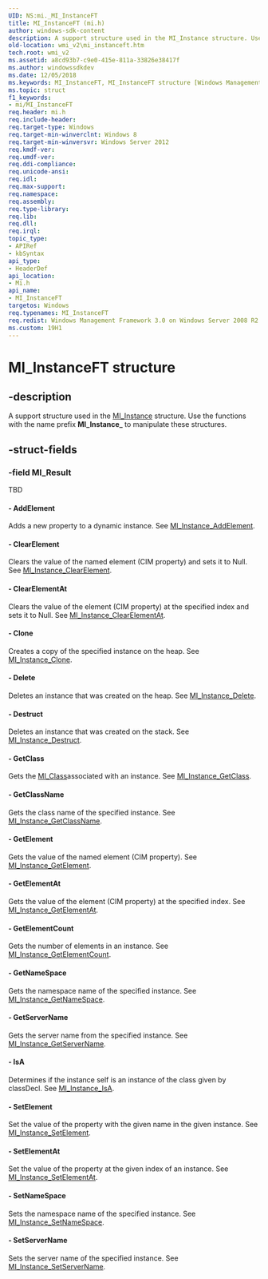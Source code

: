 ```yaml
---
UID: NS:mi._MI_InstanceFT
title: MI_InstanceFT (mi.h)
author: windows-sdk-content
description: A support structure used in the MI_Instance structure. Use the functions with the name prefix MI_Instance_ to manipulate these structures.
old-location: wmi_v2\mi_instanceft.htm
tech.root: wmi_v2
ms.assetid: a8cd93b7-c9e0-415e-811a-33826e38417f
ms.author: windowssdkdev
ms.date: 12/05/2018
ms.keywords: MI_InstanceFT, MI_InstanceFT structure [Windows Management Infrastructure (MI)], mi/MI_InstanceFT, wmi_v2.mi_instanceft
ms.topic: struct
f1_keywords:
- mi/MI_InstanceFT
req.header: mi.h
req.include-header: 
req.target-type: Windows
req.target-min-winverclnt: Windows 8
req.target-min-winversvr: Windows Server 2012
req.kmdf-ver: 
req.umdf-ver: 
req.ddi-compliance: 
req.unicode-ansi: 
req.idl: 
req.max-support: 
req.namespace: 
req.assembly: 
req.type-library: 
req.lib: 
req.dll: 
req.irql: 
topic_type:
- APIRef
- kbSyntax
api_type:
- HeaderDef
api_location:
- Mi.h
api_name:
- MI_InstanceFT
targetos: Windows
req.typenames: MI_InstanceFT
req.redist: Windows Management Framework 3.0 on Windows Server 2008 R2 with SP1,     Windows 7 with SP1, and Windows Server 2008 with SP2
ms.custom: 19H1
---
```


# MI_InstanceFT structure


## -description


A support structure used in the <a href="https://docs.microsoft.com/windows/desktop/api/mi/ns-mi-mi_instance">MI_Instance</a> 
    structure. Use the functions with the name prefix <b>MI_Instance_</b> to manipulate 
    these structures.


## -struct-fields




### -field MI_Result

TBD 




#### - AddElement

Adds a new property to a dynamic instance. See 
       <a href="https://docs.microsoft.com/previous-versions/windows/desktop/api/mi/nf-mi-mi_instance_addelement">MI_Instance_AddElement</a>.


#### - ClearElement

Clears the value of the named element (CIM property) and sets it to Null. See 
       <a href="https://docs.microsoft.com/previous-versions/windows/desktop/api/mi/nf-mi-mi_instance_clearelement">MI_Instance_ClearElement</a>.


#### - ClearElementAt

Clears the value of the element (CIM property) at the specified index and sets it to Null. See 
       <a href="https://docs.microsoft.com/previous-versions/windows/desktop/api/mi/nf-mi-mi_instance_clearelementat">MI_Instance_ClearElementAt</a>.


#### - Clone

Creates a copy of the specified instance on the heap. See 
       <a href="https://docs.microsoft.com/previous-versions/windows/desktop/api/mi/nf-mi-mi_instance_clone">MI_Instance_Clone</a>.


#### - Delete

Deletes an instance that was created on the heap. See 
       <a href="https://docs.microsoft.com/previous-versions/windows/desktop/api/mi/nf-mi-mi_instance_delete">MI_Instance_Delete</a>.


#### - Destruct

Deletes an instance that was created on the stack. See 
       <a href="https://docs.microsoft.com/previous-versions/windows/desktop/api/mi/nf-mi-mi_instance_destruct">MI_Instance_Destruct</a>.


#### - GetClass

Gets the <a href="https://docs.microsoft.com/windows/desktop/api/mi/ns-mi-mi_class">MI_Class</a>associated with an instance. See 
       <a href="https://docs.microsoft.com/previous-versions/windows/desktop/api/mi/nf-mi-mi_instance_getclass">MI_Instance_GetClass</a>.


#### - GetClassName

Gets the class name of the specified instance. See 
       <a href="https://docs.microsoft.com/previous-versions/windows/desktop/api/mi/nf-mi-mi_instance_getclassname">MI_Instance_GetClassName</a>.


#### - GetElement

Gets the value of the named element (CIM property). See 
       <a href="https://docs.microsoft.com/previous-versions/windows/desktop/api/mi/nf-mi-mi_instance_getelement">MI_Instance_GetElement</a>.


#### - GetElementAt

Gets the value of the element (CIM property) at the specified index. See 
       <a href="https://docs.microsoft.com/previous-versions/windows/desktop/api/mi/nf-mi-mi_instance_getelementat">MI_Instance_GetElementAt</a>.


#### - GetElementCount

Gets the number of elements in an instance. See 
       <a href="https://docs.microsoft.com/previous-versions/windows/desktop/api/mi/nf-mi-mi_instance_getelementcount">MI_Instance_GetElementCount</a>.


#### - GetNameSpace

Gets the namespace name of the specified instance. See 
       <a href="https://docs.microsoft.com/previous-versions/windows/desktop/api/mi/nf-mi-mi_instance_getnamespace">MI_Instance_GetNameSpace</a>.


#### - GetServerName

Gets the server name from the specified instance. See 
       <a href="https://docs.microsoft.com/previous-versions/windows/desktop/api/mi/nf-mi-mi_instance_getservername">MI_Instance_GetServerName</a>.


#### - IsA

Determines if the instance self is an instance of the class given by classDecl. See 
       <a href="https://docs.microsoft.com/previous-versions/windows/desktop/api/mi/nf-mi-mi_instance_isa">MI_Instance_IsA</a>.


#### - SetElement

Set the value of the property with the given name in the given instance. See 
       <a href="https://docs.microsoft.com/previous-versions/windows/desktop/api/mi/nf-mi-mi_instance_setelement">MI_Instance_SetElement</a>.


#### - SetElementAt

Set the value of the property at the given index of an instance. See 
       <a href="https://docs.microsoft.com/previous-versions/windows/desktop/api/mi/nf-mi-mi_instance_setelementat">MI_Instance_SetElementAt</a>.


#### - SetNameSpace

Sets the namespace name of the specified instance. See 
       <a href="https://docs.microsoft.com/previous-versions/windows/desktop/api/mi/nf-mi-mi_instance_setnamespace">MI_Instance_SetNameSpace</a>.


#### - SetServerName

Sets the server name of the specified instance. See 
       <a href="https://docs.microsoft.com/previous-versions/windows/desktop/api/mi/nf-mi-mi_instance_setservername">MI_Instance_SetServerName</a>.


